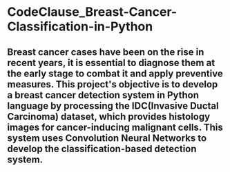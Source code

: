 # CodeClause_Breast-Cancer-Classification-in-Python
## Breast cancer cases have been on the rise in recent years, it is essential to diagnose them at the early stage to combat it and apply preventive measures. This project's objective is to develop a breast cancer detection system in Python language by processing the IDC(Invasive Ductal Carcinoma) dataset, which provides histology images for cancer-inducing malignant cells. This system uses Convolution Neural Networks to develop the classification-based detection system.
